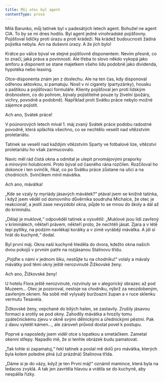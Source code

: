 ```yaml
---
title: Můj otec byl agent
contentType: prose
---
```


  

Milá Barunko, můj tatínek byl v padesátých letech agent. Bohužel ne agent CIA. To by se mi dnes hodilo. Byl agent jedné vinohradské pojišťovny. Pojišťoval lidičky proti úrazu a proti krádeži. Na krádež budoucnosti žádná pojistka nebyla. Ani na duševní úrazy. A že jich bylo!

Krátce po válce býval ve stejné pojišťovně disponentem. Nevím přesně, co to značí, jaká práva a povinnosti. Ale třeba to slovo někdo vykopá jako amforu a disponent se stane majetkem všeho lidu podobně jako dividenda, hypotéka nebo leasing.

Otce-disponenta znám jen z doslechu. Ale na ten čas, kdy disponoval odřenou aktovkou, si pamatuju. Nosil v ní cigarety (partyzánky), housku s paštikou a pojišťovací formuláře. Klienty pojišťoval jen proti lidským drobnostem, co do pohrom, bývaly pojistitelné pouze ty živelní (požáry, vichry, povodně a podobně). Například proti Svátku práce nebylo možné zájemce pojistit.

Ach ano, Svátek práce!

V poúnorových letech míval 1. máj zvaný Svátek práce podobu radostné povodně, která spláchla všechno, co se nechtělo veselit nad vítězstvím proletariátu.

Tatínek se veselil nad každým vítězstvím Sparty ve fotbalové lize, vítězství proletariátu ho však zarmucovalo.

Navíc měl rád čistá okna a odmítal je ulepit prvomájovými praporky a mírovými holubicemi. Proto býval od časného rána rozčilen. Rozčiloval ho dokonce i ten svinčík, říkal, co po Svátku práce zůstane na ulici a na chodnících. Svinčíkem mínil mávátka.

Ach ano, mávátka!

„Kde se vzaly ty myriády jásavých mávátek?“ ptával jsem se knižně tatínka, i když jsem věděl od domovního důvěrníka soudruha Michalce, že otec je reakcionář, a jestli zase nevyzdobí okna, půjde to se mnou do školy a dál až do kriminálu.

„Dělají je muklové,“ odpověděl tatínek a vysvětlil: „Muklové jsou lidi zavřený v kriminálech, někteří právem, někteří proto, že nechtěli jásat. Zjara a v létě lepí pytlíky, na podzim navlékají korálky a v zimě vyrábějí mávátka. A jdi si hrát do kuchyně,“ dodal.

Byl první máj. Okna naší kuchyně hleděla do dvora, kdežto okna našich dvou pokojů v prvním patře na rozjásanou Stalinovu třídu.

„Pojďte s námi v jednom šiku, nestůjte tu na chodníku!“ volaly a mávaly mávátky pod těmi okny ještě nerozvinuté Žižkovské ženy.

Ach ano, Žižkovské ženy!

U hotelu Flora ještě nerozvinuté, rozvinuly se v alegorický obrazec až pod Muzeem… Otec je pozoroval, nestoje na chodníku, nýbrž za neozdobeným, zavřeným oknem. Na sobě měl vylysalý buržoazní župan a v ruce sklenku vermutu Tesavela.

Žižkovské ženy, vepchané do bílých halen, se zastavily. Zrušily jásavou formaci a srotily se pod okny. Zahodily mávátka a hrozily tomu zpátečnickému zjevu v okně svými dělnickými a úřednickými pěstmi. Pak z davu vyletěl kámen…, ale zároveň průvod dostal povel k postupu.

Poprvé a naposledy jsem viděl otce s lopatkou a smetáčkem. Zametal okenní střepy. Napadlo mě, že si tenhle obrázek budu pamatovat.

„Tak tohle si zapamatuj,“ řekl tatínek a poslal mě dolů pro mávátka, kterých byla kolem poledne plná (už prázdná) Stalinova třída.

„Dáme si je do vázy, když je ten První máj!“ oznámil mamince, která byla na ledacos zvyklá. A tak jen zavrtěla hlavou a vrátila se do kuchyně, aby nespálila řízky.
